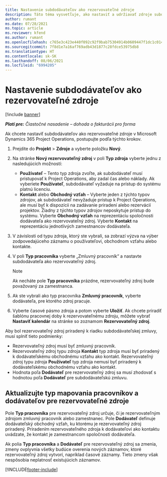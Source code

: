 ```yaml
---
title: Nastavenie subdodávateľov ako rezervovateľné zdroje
description: Táto téma vysvetľuje, ako nastaviť a udržiavať zdroje subdodávateľov, ktoré sú vytvorené z používateľov a kontaktov v systéme, aby ich bolo možné priradiť k subdodávateľským zmluvám v Microsoft Dynamics 365 Project Operations.
author: rumant
ms.date: 07/28/2021
ms.topic: article
ms.reviewer: kfend
ms.author: rumant
ms.openlocfilehash: c765e3c423e440f092c92f9bab75304914b0609447f1dc1c014f98801561b7a6
ms.sourcegitcommit: 7f8d1e7a16af769adb43d1877c28fdce53975db8
ms.translationtype: HT
ms.contentlocale: sk-SK
ms.lasthandoff: 08/06/2021
ms.locfileid: "6994205"
---
```

# <a name="set-up-subcontractors-as-bookable-resources"></a>Nastavenie subdodávateľov ako rezervovateľné zdroje

[!include [banner](../../includes/dataverse-preview.md)]

_**Platí pre:** Čiastočné nasadenie – dohoda o fakturácii pro forma_

Ak chcete nastaviť subdodávateľov ako rezervovateľné zdroje v Microsoft Dynamics 365 Project Operations, postupujte podľa týchto krokov.

1. Prejdite do **Projekt** \> **Zdroje** a vyberte položku **Nový**.
2. Na stránke **Nový rezervovateľný zdroj** v poli **Typ zdroja** vyberte jednu z nasledujúcich možností:

    - **Používateľ** – Tento typ zdroja zvoľte, ak subdodávateľ musí pristupovať k Project Operations, aby zadal čas alebo náklady. Ak vyberiete **Používateľ**, subdodávateľ vyžaduje na prístup do systému platnú licenciu.
    - **Kontakt** alebo **Obchodný vzťah** – Vyberte jeden z týchto typov zdrojov, ak subdodávateľ nevyžaduje prístup k Project Operations, ale musí byť k dispozícii na zadávanie priradení alebo rezervácií projektov. Žiadny z týchto typov zdrojov neposkytuje prístup do systému. Vyberte **Obchodný vzťah** na reprezentáciu spoločnosti dodávateľa ako rezervovateľný zdroj. Vyberte **Kontakt** na reprezentáciu jednotlivých zamestnancov dodávateľa.

3. V závislosti od typu zdroja, ktorý ste vybrali, sa zobrazí výzva na výber zodpovedajúceho záznamu o používateľovi, obchodnom vzťahu alebo kontakte.
4. V poli **Typ pracovníka** vyberte „Zmluvný pracovník“ a nastavte subdodávateľa ako rezervovateľný zdroj.

    > [!NOTE]
    > Ak necháte pole **Typ pracovníka** prázdne, rezervovateľný zdroj bude považovaný za zamestnanca.

5. Ak ste vybrali ako typ pracovníka **Zmluvný pracovník**, vyberte dodávateľa, pre ktorého zdroj pracuje.
6. Vyberte časové pásmo zdroja a potom vyberte **Uložiť**. Ak chcete priradiť šablónu pracovnej doby k rezervovateľnému zdroju, môžete vybrať **Nastaviť kalendár** na stránke so zoznamom **Rezervovateľný zdroj**.

Aby bol rezervovateľný zdroj priradený k riadku subdodávateľskej zmluvy, musí splniť tieto podmienky:

- Rezervovateľný zdroj musí byť zmluvný pracovník.
- Rezervovateľný zdroj typu zdroja **Kontakt** typ zdroja musí byť priradený k dodávateľskému obchodnému vzťahu ako kontakt. Rezervovateľný zdroj typu zdroja **Používateľ** typ zdroja nemusí byť priradený k dodávateľskému obchodnému vzťahu ako kontakt.
- Hodnota poľa **Dodávateľ** pre rezervovateľný zdroj sa musí zhodovať s hodnotou poľa **Dodávateľ** pre subdodávateľskú zmluvu.

## <a name="update-the-type-of-worker-and-vendor-mapping-for-bookable-resources"></a>Aktualizujte typ mapovania pracovníkov a dodávateľov pre rezervovateľné zdroje

Pole **Typ pracovníka** pre rezervovateľný zdroj určuje, či je rezervovateľným zdrojom zmluvný pracovník alebo zamestnanec. Pole **Dodávateľ** definuje dodávateľský obchodný vzťah, ku ktorému je rezervovateľný zdroj priradený. Priradením rezervovateľného zdroja k dodávateľovi ako kontaktu uvádzate, že kontakt je zamestnancom spoločnosti dodávateľa.

Ak polia **Typ pracovníka** a **Dodávateľ** pre rezervovateľný zdroj sa zmenia, zmeny ovplyvnia všetky budúce overenia nových záznamov, ktoré rezervovateľný zdroj vytvorí, napríklad časové záznamy. Tieto zmeny však nespôsobia neplatnosť existujúcich záznamov.

[!INCLUDE[footer-include](../../includes/footer-banner.md)]
